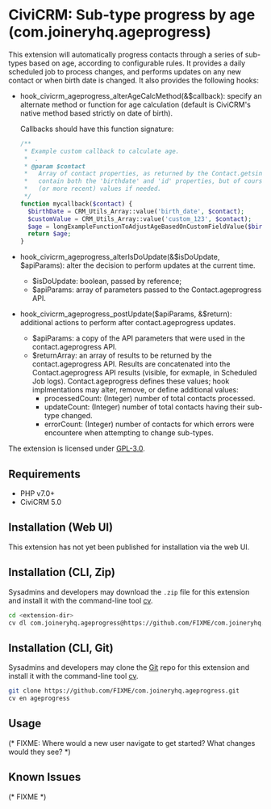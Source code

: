 # CiviCRM: Sub-type progress by age (com.joineryhq.ageprogress)

This extension will automatically progress contacts through a series of sub-types
based on age, according to configurable rules. It provides a daily scheduled job
to process changes, and performs updates on any new contact or when birth date
is changed. It also provides the following hooks:
* hook_civicrm_ageprogress_alterAgeCalcMethod(&$callback): specify an alternate method
  or function for age calculation (default is CiviCRM's native method based
  strictly on date of birth).

  Callbacks should have this function signature:
  ```php
  /**
   * Example custom callback to calculate age.
   *  .
   * @param $contact
   *   Array of contact properties, as returned by the Contact.getsingle API (v3). This should
   *   contain both the 'birthdate' and 'id' properties, but of course you can retrieve more
   *   (or more recent) values if needed.
   */
  function mycallback($contact) {
    $birthDate = CRM_Utils_Array::value('birth_date', $contact);
    $customValue = CRM_Utils_Array::value('custom_123', $contact);
    $age = longExampleFunctionToAdjustAgeBasedOnCustomFieldValue($birthDate, $custom123);
    return $age;
  }
  ```
* hook_civicrm_ageprogress_alterIsDoUpdate(&$isDoUpdate, $apiParams): alter the decision to
  perform updates at the current time.
  * $isDoUpdate: boolean, passed by reference;
  * $apiParams: array of parameters passed to the Contact.ageprogress API.
* hook_civicrm_ageprogress_postUpdate($apiParams, &$return): additional actions
  to perform after contact.ageprogress updates.
  * $apiParams: a copy of the API parameters that were used in the contact.ageprogress
    API.
  * $returnArray: an array of results to be returned by the contact.ageprogress API.
    Results are concatenated into the Contact.ageprogress API results (visible, for
    exmaple, in Scheduled Job logs). Contact.ageprogress defines these values;
    hook implmentations may alter, remove, or define additional values:
    * processedCount: (Integer) number of total contacts processed.
    * updateCount: (Integer) number of total contacts having their sub-type changed.
    * errorCount: (Integer) number of contacts for which errors were encountere
      when attempting to change sub-types.

The extension is licensed under [GPL-3.0](LICENSE.txt).

## Requirements

* PHP v7.0+
* CiviCRM 5.0

## Installation (Web UI)

This extension has not yet been published for installation via the web UI.

## Installation (CLI, Zip)

Sysadmins and developers may download the `.zip` file for this extension and
install it with the command-line tool [cv](https://github.com/civicrm/cv).

```bash
cd <extension-dir>
cv dl com.joineryhq.ageprogress@https://github.com/FIXME/com.joineryhq.ageprogress/archive/master.zip
```

## Installation (CLI, Git)

Sysadmins and developers may clone the [Git](https://en.wikipedia.org/wiki/Git) repo for this extension and
install it with the command-line tool [cv](https://github.com/civicrm/cv).

```bash
git clone https://github.com/FIXME/com.joineryhq.ageprogress.git
cv en ageprogress
```

## Usage

(* FIXME: Where would a new user navigate to get started? What changes would they see? *)

## Known Issues

(* FIXME *)
